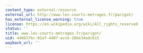 ```yaml
---
content_type: external-resource
external_url: http://www.les-courts-metrages.fr/parigot/
has_external_license_warning: true
license: https://en.wikipedia.org/wiki/All_rights_reserved
status: ''
title: www.les-courts-metrages.fr/parigot/
uid: 446637bc-02af-4407-acce-28be34adc615
wayback_url: ''
---
```

